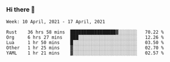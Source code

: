 ### Hi there 👋

<!--START_SECTION:waka-->
```text
Week: 10 April, 2021 - 17 April, 2021

Rust    36 hrs 58 mins  █████████████████▓░░░░░░░   70.22 % 
Org     6 hrs 27 mins   ███░░░░░░░░░░░░░░░░░░░░░░   12.26 % 
Lua     1 hr 50 mins    █░░░░░░░░░░░░░░░░░░░░░░░░   03.50 % 
Other   1 hr 25 mins    ▓░░░░░░░░░░░░░░░░░░░░░░░░   02.70 % 
YAML    1 hr 21 mins    ▓░░░░░░░░░░░░░░░░░░░░░░░░   02.57 % 
```
<!--END_SECTION:waka-->

<!--
**yqmmm/yqmmm** is a ✨ _special_ ✨ repository because its `README.md` (this file) appears on your GitHub profile.

Here are some ideas to get you started:

- 🔭 I’m currently working on ...
- 🌱 I’m currently learning ...
- 👯 I’m looking to collaborate on ...
- 🤔 I’m looking for help with ...
- 💬 Ask me about ...
- 📫 How to reach me: ...
- 😄 Pronouns: ...
- ⚡ Fun fact: ...
-->
